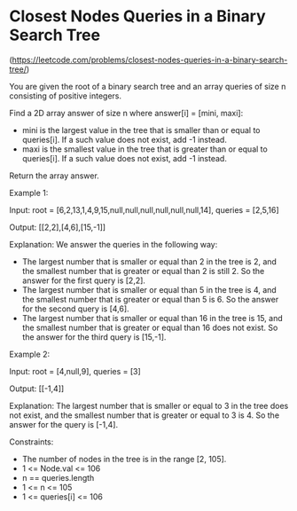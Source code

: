 # Closest Nodes Queries in a Binary Search Tree
(https://leetcode.com/problems/closest-nodes-queries-in-a-binary-search-tree/)

You are given the root of a binary search tree and an array queries of size n consisting of positive integers.

Find a 2D array answer of size n where answer[i] = [mini, maxi]:

* mini is the largest value in the tree that is smaller than or equal to queries[i]. If a such value does not exist, add -1 instead.
* maxi is the smallest value in the tree that is greater than or equal to queries[i]. If a such value does not exist, add -1 instead.

Return the array answer.

Example 1:

Input: root = [6,2,13,1,4,9,15,null,null,null,null,null,null,14], queries = [2,5,16]

Output: [[2,2],[4,6],[15,-1]]

Explanation: We answer the queries in the following way:
- The largest number that is smaller or equal than 2 in the tree is 2, and the smallest number that is greater or equal than 2 is still 2. So the answer for the first query is [2,2].
- The largest number that is smaller or equal than 5 in the tree is 4, and the smallest number that is greater or equal than 5 is 6. So the answer for the second query is [4,6].
- The largest number that is smaller or equal than 16 in the tree is 15, and the smallest number that is greater or equal than 16 does not exist. So the answer for the third query is [15,-1].

Example 2:

Input: root = [4,null,9], queries = [3]

Output: [[-1,4]]

Explanation: The largest number that is smaller or equal to 3 in the tree does not exist, and the smallest number that is greater or equal to 3 is 4. So the answer for the query is [-1,4].

Constraints:

* The number of nodes in the tree is in the range [2, 105].
* 1 <= Node.val <= 106
* n == queries.length
* 1 <= n <= 105
* 1 <= queries[i] <= 106
